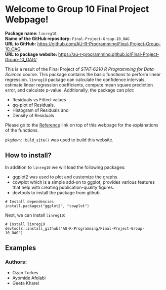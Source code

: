
# Welcome to Group 10 Final Project Webpage!

**Package name:** `linreg10`  
**Name of the GitHub repository:** `Final-Project-Group-10_OAG`  
**URL to GitHub:**
<a href="https://github.com/AU-R-Programming/Final-Project-Group-10_OAG" class="uri">https://github.com/AU-R-Programming/Final-Project-Group-10_OAG</a>  
**URL to package website:**
<a href="https://au-r-programming.github.io/Final-Project-Group-10_OAG/" class="uri">https://au-r-programming.github.io/Final-Project-Group-10_OAG/</a>

This is a result of the Final Project of *STAT-6210 R Programming for
Data Science* course. This package contains the basic functions to
perform linear regression. `linreg10` package can calculate the
confidence intervals, estimate linear regression coefficients, compute
mean square prediction error, and calculate p-value. Additionally, the
package can plot:

-   Residuals vs Fitted-values
-   qq-plot of Residuals,
-   Histogram of Residuals and
-   Density of Residuals

Please go to the
[Reference](https://au-r-programming.github.io/Final-Project-Group-10_OAG/reference/index.html)
link on top of this webpage for the explanations of the functions.

`pkgdown::buld_site()` was used to build this website.

## How to install?

In addition to `linreg10` we will load the following packages:

-   ggplot2 was used to plot and customize the graphs.
-   cowplot which is a simple add-on to ggplot, provides various
    features that help with creating publication-quality figures.
-   devtools to install the package from github.

<!-- -->

    # Install dependencies
    install.packages("ggplot2", "cowplot")

Next, we can install `linreg10`:

    # Install linreg10
    devtools::install_github("AU-R-Programming/Final-Project-Group-10_OAG")

## Examples

### Authors:

-   Ozan Turkes
-   Ayomide Afolabi
-   Geeta Kharel
